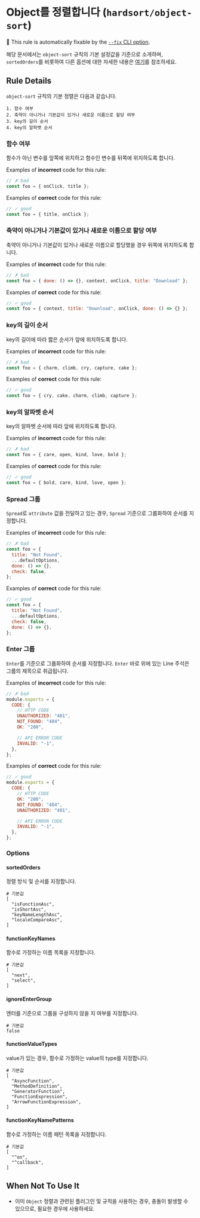 # Object를 정렬합니다 (`hardsort/object-sort`)

🔧 This rule is automatically fixable by the [`--fix` CLI option](https://eslint.org/docs/latest/user-guide/command-line-interface#--fix).

<!-- end auto-generated rule header -->

해당 문서에서는 `object-sort` 규칙의 기본 설정값을 기준으로 소개하며, `sortedOrders`를 비롯하여 다른 옵션에 대한 자세한 내용은 [여기]()를 참조하세요.

## Rule Details

`object-sort` 규칙의 기본 정렬은 다음과 같습니다.

```
1. 함수 여부
2. 축약이 아니거나 기본값이 있거나 새로운 이름으로 할당 여부
3. key의 길이 순서
4. key의 알파벳 순서
```

### 함수 여부

함수가 아닌 변수를 앞쪽에 위치하고 함수인 변수를 뒤쪽에 위치하도록 합니다.

Examples of **incorrect** code for this rule:

```js
// ✗ bad
const foo = { onClick, title };
```

Examples of **correct** code for this rule:

```js
// ✓ good
const foo = { title, onClick };
```

### 축약이 아니거나 기본값이 있거나 새로운 이름으로 할당 여부

축약이 아니거나 기본값이 있거나 새로운 이름으로 할당했을 경우 뒤쪽에 위치하도록 합니다.

Examples of **incorrect** code for this rule:

```jsx
// ✗ bad
const foo = { done: () => {}, context, onClick, title: "Download" };
```

Examples of **correct** code for this rule:

```jsx
// ✓ good
const foo = { context, title: "Download", onClick, done: () => {} };
```

### key의 길이 순서

key의 길이에 따라 짧은 순서가 앞에 위치하도록 합니다.

Examples of **incorrect** code for this rule:

```jsx
// ✗ bad
const foo = { charm, climb, cry, capture, cake };
```

Examples of **correct** code for this rule:

```jsx
// ✓ good
const foo = { cry, cake, charm, climb, capture };
```

### key의 알파벳 순서

key의 알파벳 순서에 따라 앞에 위치하도록 합니다.

Examples of **incorrect** code for this rule:

```jsx
// ✗ bad
const foo = { care, open, kind, love, bold };
```

Examples of **correct** code for this rule:

```jsx
// ✓ good
const foo = { bold, care, kind, love, open };
```

### Spread 그룹

`Spread`로 `attribute` 값을 전달하고 있는 경우, `Spread` 기준으로 그룹화하여 순서를 지정합니다.

Examples of **incorrect** code for this rule:

```jsx
// ✗ bad
const foo = {
  title: "Not Found",
  ...defaultOptions,
  done: () => {},
  check: false,
};
```

Examples of **correct** code for this rule:

```jsx
// ✓ good
const foo = {
  title: "Not Found",
  ...defaultOptions,
  check: false,
  done: () => {},
};
```

### Enter 그룹

`Enter`를 기준으로 그룹화하여 순서를 지정합니다.
`Enter` 바로 위에 있는 Line 주석은 그룹의 제목으로 취급됩니다.

Examples of **incorrect** code for this rule:

```jsx
// ✗ bad
module.exports = {
  CODE: {
    // HTTP CODE
    UNAUTHORIZED: "401",
    NOT_FOUND: "404",
    OK: "200",

    // API ERROR CODE
    INVALID: "-1",
  },
};
```

Examples of **correct** code for this rule:

```jsx
// ✓ good
module.exports = {
  CODE: {
    // HTTP CODE
    OK: "200",
    NOT_FOUND: "404",
    UNAUTHORIZED: "401",

    // API ERROR CODE
    INVALID: "-1",
  },
};
```

### Options

#### sortedOrders

정렬 방식 및 순서를 지정합니다.

```
# 기본값
[
  "isFunctionAsc",
  "isShortAsc",
  "keyNameLengthAsc",
  "localeCompareAsc",
]
```

#### functionKeyNames

함수로 가정하는 이름 목록을 지정합니다.

```
# 기본값
[
  "next",
  "select",
]
```

#### ignoreEnterGroup

엔터를 기준으로 그룹을 구성하지 않을 지 여부를 지정합니다.

```
# 기본값
false
```

#### functionValueTypes

value가 있는 경우, 함수로 가정하는 value의 type를 지정합니다.

```
# 기본값
[
  "AsyncFunction",
  "MethodDefinition",
  "GeneratorFunction",
  "FunctionExpression",
  "ArrowFunctionExpression",
]
```

#### functionKeyNamePatterns

함수로 가정하는 이름 패턴 목록을 지정합니다.

```
# 기본값
[
  "^on",
  "^callback",
]
```

## When Not To Use It

- 이미 `Object` 정렬과 관련된 플러그인 및 규칙을 사용하는 경우, 충돌이 발생할 수 있으므로, 필요한 경우에 사용하세요.
